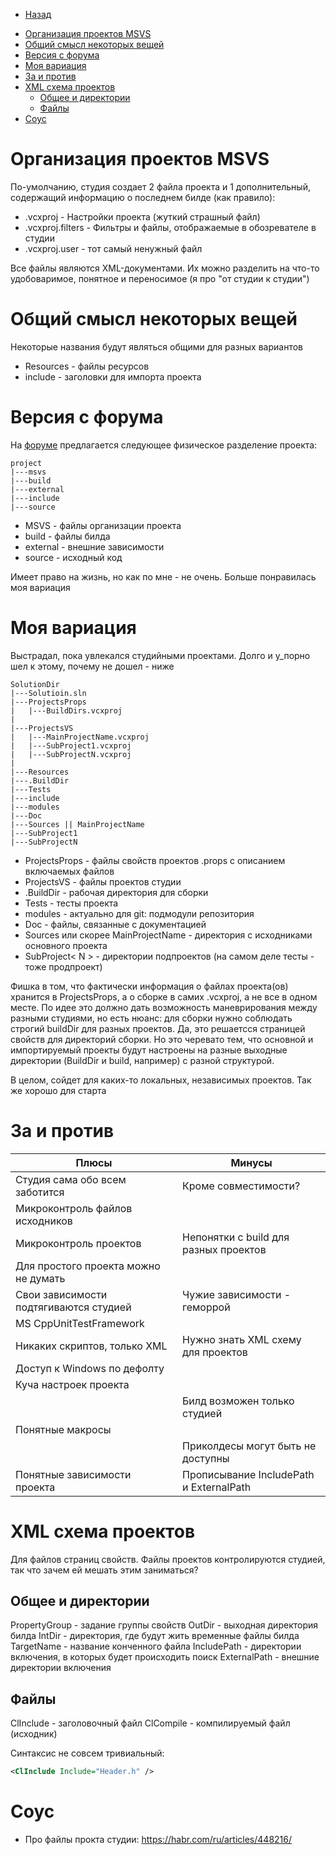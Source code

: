 * [Назад](Readme.md)

- [Организация проектов MSVS](#организация-проектов-msvs)
- [Общий смысл некоторых вещей](#общий-смысл-некоторых-вещей)
- [Версия с форума](#версия-с-форума)
- [Моя вариация](#моя-вариация)
- [За и против](#за-и-против)
- [XML схема проектов](#xml-схема-проектов)
  - [Общее и директории](#общее-и-директории)
  - [Файлы](#файлы)
- [Соус](#соус)

# Организация проектов MSVS

По-умолчанию, студия создает 2 файла проекта и 1 дополнительный, содержащий информацию о последнем билде (как правило):

* .vcxproj - Настройки проекта (жуткий страшный файл)
* .vcxproj.filters - Фильтры и файлы, отображаемые в обозревателе в студии
* .vcxproj.user - тот самый ненужный файл

Все файлы являются XML-документами. Их можно разделить на что-то удобоваримое, понятное и переносимое (я про "от студии к студии")

# Общий смысл некоторых вещей

Некоторые названия будут являться общими для разных вариантов

* Resources - файлы ресурсов
* include - заголовки для импорта проекта

# Версия с форума

На [форуме][forumLink0] предлагается следующее физическое разделение проекта:

```
project
|---msvs
|---build
|---external
|---include
|---source
```

* MSVS - файлы организации проекта
* build - файлы билда
* external - внешние зависимости
* source - исходный код

Имеет право на жизнь, но как по мне - не очень. Больше понравилась моя вариация

# Моя вариация

Выстрадал, пока увлекался студийными проектами. Долго и у_порно шел к этому, почему не дошел - ниже

```
SolutionDir
|---Solutioin.sln
|---ProjectsProps
|   |---BuildDirs.vcxproj
|
|---ProjectsVS
|   |---MainProjectName.vcxproj
|   |---SubProject1.vcxproj
|   |---SubProjectN.vcxproj
|
|---Resources
|---.BuildDir
|---Tests
|---include
|---modules
|---Doc
|---Sources || MainProjectName
|---SubProject1
|---SubProjectN
```

* ProjectsProps - файлы свойств проектов .props с описанием включаемых файлов
* ProjectsVS - файлы проектов студии
* .BuildDir - рабочая директория для сборки
* Tests - тесты проекта
* modules - актуально для git: подмодули репозитория
* Doc - файлы, связанные с документацией
* Sources или скорее MainProjectName - директория с исходниками основного проекта
* SubProject< N > - директории подпроектов (на самом деле тесты - тоже продпроект)

Фишка в том, что фактически информация о файлах проекта(ов) хранится в ProjectsProps, а о сборке в самих .vcxproj, а не все в одном месте. По идее это должно дать возможность маневрирования между разными студиями, но есть нюанс: для сборки нужно соблюдать строгий buildDir для разных проектов. Да, это решаетсся страницей свойств для директорий сборки. Но это черевато тем, что основной и импортируемый проекты будут настроены на разные выходные директории (BuildDir и build, например) с разной структурой.

В целом, сойдет для каких-то локальных, независимых проектов. Так же хорошо для старта

# За и против

| Плюсы                                  | Минусы                                  |
| -------------------------------------- | --------------------------------------- |
| Студия сама обо всем заботится         | Кроме совместимости?                    |
| Микроконтроль файлов исходников        |                                         |
| Микроконтроль проектов                 | Непонятки с build для разных проектов   |
| Для простого проекта можно не думать   |                                         |
| Свои зависимости подтягиваются студией | Чужие зависимости - геморрой            |
| MS CppUnitTestFramework                |                                         |
| Никаких скриптов, только XML           | Нужно знать XML схему для проектов      |
| Доступ к Windows по дефолту            |                                         |
| Куча настроек проекта                  |                                         |
|                                        | Билд возможен только студией            |
| Понятные макросы                       |                                         |
|                                        | Приколдесы могут быть не доступны       |
| Понятные зависимости проекта           | Прописывание IncludePath и ExternalPath |

# XML схема проектов

Для файлов страниц свойств. Файлы проектов контролируются студией, так что зачем ей мешать этим заниматься?

## Общее и директории

PropertyGroup - задание группы свойств
OutDir - выходная директория билда
IntDir - директория, где будут жить временные файлы билда
TargetName - название конченного файла
IncludePath - директории включения, в которых будет происходить поиск
ExternalPath - внешние директории включения

## Файлы

ClInclude - заголовочный файл
ClCompile - компилируемый файл (исходник)

Синтаксис не совсем тривиальный:

```XML
<ClInclude Include="Header.h" />
```

# Соус

* Про файлы прокта студии: https://habr.com/ru/articles/448216/

[forumLink0]: https://www.cyberforum.ru/cpp-ide-tools/thread1796305.html


